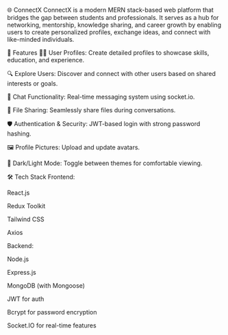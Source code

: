 🌐 ConnectX
ConnectX is a modern MERN stack-based web platform that bridges the gap between students and professionals. It serves as a hub for networking, mentorship, knowledge sharing, and career growth by enabling users to create personalized profiles, exchange ideas, and connect with like-minded individuals.

🚀 Features
🧑‍💼 User Profiles: Create detailed profiles to showcase skills, education, and experience.

🔍 Explore Users: Discover and connect with other users based on shared interests or goals.

💬 Chat Functionality: Real-time messaging system using socket.io.

📁 File Sharing: Seamlessly share files during conversations.

🛡️ Authentication & Security: JWT-based login with strong password hashing.

🖼️ Profile Pictures: Upload and update avatars.

🌙 Dark/Light Mode: Toggle between themes for comfortable viewing.

🛠️ Tech Stack
Frontend:

React.js

Redux Toolkit

Tailwind CSS

Axios

Backend:

Node.js

Express.js

MongoDB (with Mongoose)

JWT for auth

Bcrypt for password encryption

Socket.IO for real-time features

